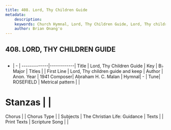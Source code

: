 ```yaml
---
title: 408. Lord, Thy Children Guide
metadata:
    description: 
    keywords: Church Hymnal, Lord, Thy Children Guide, Lord, Thy children guide and keep, 
    author: Brian Onang'o
---
```



## 408. LORD, THY CHILDREN GUIDE

```txt

```

- |   -  |
-------------|------------|
Title | Lord, Thy Children Guide |
Key | B♭ Major |
Titles |  |
First Line | Lord, Thy children guide and keep |
Author | Anon.
Year | 1941
Composer| Abraham H. C. Malan |
Hymnal|  - |
Tune| ROSEFIELD |
Metrical pattern | |
# Stanzas |  |
Chorus |  |
Chorus Type |  |
Subjects | The Christian Life: Guidance |
Texts |  |
Print Texts | 
Scripture Song |  |
  
